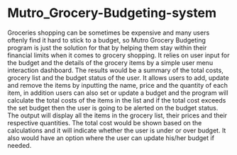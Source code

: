 # Mutro_Grocery-Budgeting-system

Groceries shopping can be sometimes be expensive and many users oftenly find it hard to stick to a budget, so Mutro Grocery Budgeting program is just the solution for that by helping them stay within their financial limits when it comes to grocery shopping. It relies on user input for the budget and the details of the grocery items by a simple user menu interaction dashboard. The results would be a summary of the total costs, grocery list and the budget status of the user. It allows users to add, update and remove the items by inputting the name, price and the quantity of each item, in addition users can also set or update a budget and the program will calculate the total costs of the items in the list and if the total cost exceeds the set budget then the user is going to be alerted on the budget status. The output will display all the items in the grocery list, their prices and their respective quantities. The total cost would be shown based on the calculations and it will indicate whether the user is under or over budget. It also would have an option where the user can update his/her budget if needed.
